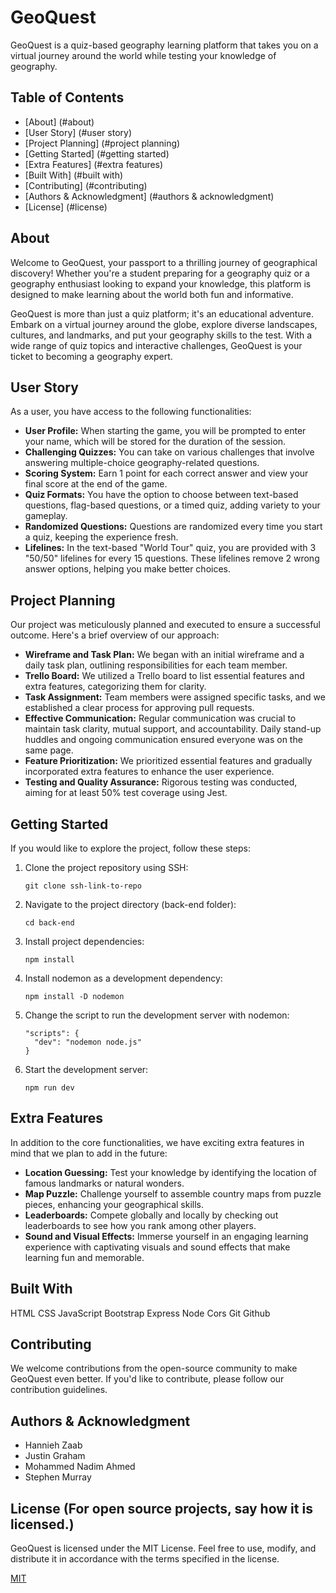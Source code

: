 # GeoQuest

GeoQuest is a quiz-based geography learning platform that takes you on a virtual journey around the world while testing your knowledge of geography.

## Table of Contents

- [About] (#about)
- [User Story] (#user story)
- [Project Planning] (#project planning)
- [Getting Started] (#getting started)
- [Extra Features] (#extra features)
- [Built With] (#built with)
- [Contributing] (#contributing)
- [Authors & Acknowledgment] (#authors & acknowledgment)
- [License] (#license)

## About

Welcome to GeoQuest, your passport to a thrilling journey of geographical discovery! Whether you're a student preparing for a geography quiz or a geography enthusiast looking to expand your knowledge, this platform is designed to make learning about the world both fun and informative.

GeoQuest is more than just a quiz platform; it's an educational adventure. Embark on a virtual journey around the globe, explore diverse landscapes, cultures, and landmarks, and put your geography skills to the test. With a wide range of quiz topics and interactive challenges, GeoQuest is your ticket to becoming a geography expert.

## User Story

As a user, you have access to the following functionalities:

- **User Profile:** When starting the game, you will be prompted to enter your name, which will be stored for the duration of the session.
- **Challenging Quizzes:** You can take on various challenges that involve answering multiple-choice geography-related questions.
- **Scoring System:** Earn 1 point for each correct answer and view your final score at the end of the game.
- **Quiz Formats:** You have the option to choose between text-based questions, flag-based questions, or a timed quiz, adding variety to your gameplay.
- **Randomized Questions:** Questions are randomized every time you start a quiz, keeping the experience fresh.
- **Lifelines:** In the text-based "World Tour" quiz, you are provided with 3 "50/50" lifelines for every 15 questions. These lifelines remove 2 wrong answer options, helping you make better choices.

## Project Planning

Our project was meticulously planned and executed to ensure a successful outcome. Here's a brief overview of our approach:

- **Wireframe and Task Plan:** We began with an initial wireframe and a daily task plan, outlining responsibilities for each team member.
- **Trello Board:** We utilized a Trello board to list essential features and extra features, categorizing them for clarity.
- **Task Assignment:** Team members were assigned specific tasks, and we established a clear process for approving pull requests.
- **Effective Communication:** Regular communication was crucial to maintain task clarity, mutual support, and accountability. Daily stand-up huddles and ongoing communication ensured everyone was on the same page.
- **Feature Prioritization:** We prioritized essential features and gradually incorporated extra features to enhance the user experience.
- **Testing and Quality Assurance:** Rigorous testing was conducted, aiming for at least 50% test coverage using Jest.

## Getting Started

If you would like to explore the project, follow these steps:

1. Clone the project repository using SSH:

   ```
   git clone ssh-link-to-repo

   ```

2. Navigate to the project directory (back-end folder):

   ```
   cd back-end

   ```

3. Install project dependencies:

   ```
   npm install

   ```

4. Install nodemon as a development dependency:

   ```
   npm install -D nodemon

   ```

5. Change the script to run the development server with nodemon:

   ```
   "scripts": {
     "dev": "nodemon node.js"
   }

   ```

6. Start the development server:

   ```
   npm run dev

   ```

## **Extra Features**

In addition to the core functionalities, we have exciting extra features in mind that we plan to add in the future:

- **Location Guessing:** Test your knowledge by identifying the location of famous landmarks or natural wonders.
- **Map Puzzle:** Challenge yourself to assemble country maps from puzzle pieces, enhancing your geographical skills.
- **Leaderboards:** Compete globally and locally by checking out leaderboards to see how you rank among other players.
- **Sound and Visual Effects:** Immerse yourself in an engaging learning experience with captivating visuals and sound effects that make learning fun and memorable.

## Built With

HTML
CSS
JavaScript
Bootstrap
Express
Node
Cors
Git
Github

## Contributing

We welcome contributions from the open-source community to make GeoQuest even better. If you'd like to contribute, please follow our contribution guidelines.

## Authors & Acknowledgment

- Hannieh Zaab
- Justin Graham
- Mohammed Nadim Ahmed
- Stephen Murray

## License (For open source projects, say how it is licensed.)

GeoQuest is licensed under the MIT License. Feel free to use, modify, and distribute it in accordance with the terms specified in the license.

[MIT](https://choosealicense.com/licenses/mit/)
